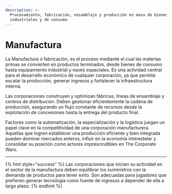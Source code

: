 ```yaml
---
description: >-
  Procesamiento, fabricación, ensamblaje y producción en masa de bienes
  industriales y de consumo.
---
```


# Manufactura

La Manufactura o fabricación, es el proceso mediante el cual las materias primas se convierten en productos terminados, desde bienes de consumo hasta equipamiento industrial y naves espaciales. Es una actividad central para el desarrollo económico de cualquier corporación, ya que permite escalar la producción, generar ingresos y fortalecer la infraestructura interna.

Las corporaciones construyen y optimizan fábricas, líneas de ensamblaje y centros de distribución. Deben gestionar eficientemente la cadena de producción, asegurando un flujo constante de recursos desde la explotación de concesiones hasta la entrega del producto final.

Factores como la automatización, la especialización y la logística juegan un papel clave en la competitividad de una corporación manufacturera. Aquellas que logren establecer una producción eficiente y bien integrada pueden dominar mercados enteros, influir en la economía interestelar y consolidar su posición como actores imprescindibles en The Corporate Wars.

***

{% hint style="success" %}
Las corporaciones que inician su actividad en el sector de la manufactura deben equilibrar los suministros con la demanda de productos para tener exito. Son adecuadas para jugadores que prefieren generar tecnologia como fuente de ingresos a depender de ella a largo plazo.
{% endhint %}
